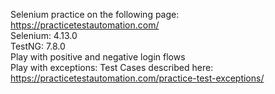 Selenium practice on the following page: https://practicetestautomation.com/    
Selenium: 4.13.0  
TestNG: 7.8.0  
Play with positive and negative login flows  
Play with exceptions: Test Cases described here: https://practicetestautomation.com/practice-test-exceptions/  

